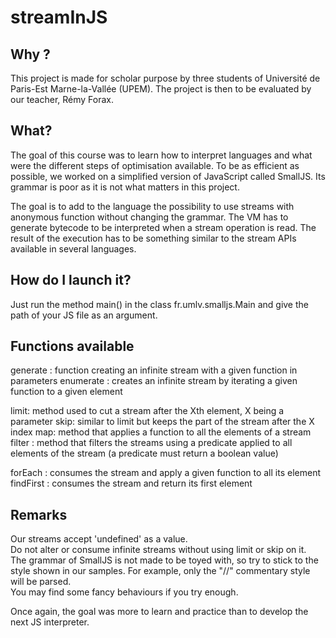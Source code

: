 # streamInJS

## Why ?
This project is made for scholar purpose by three students of Université de Paris-Est Marne-la-Vallée (UPEM).
The project is then to be evaluated by our teacher, Rémy Forax. 

## What?
The goal of this course was to learn how to interpret languages and what were the different steps of optimisation available.
To be as efficient as possible, we worked on a simplified version of JavaScript called SmallJS.
Its grammar is poor as it is not what matters in this project.

The goal is to add to the language the possibility to use streams with anonymous function without changing the grammar.
The VM has to generate bytecode to be interpreted when a stream operation is read.
The result of the execution has to be something similar to the stream APIs available in several languages.

## How do I launch it?

Just run the method main() in the class fr.umlv.smalljs.Main and give the path of your JS file as an argument.

## Functions available

generate : function creating an infinite stream with a given function in parameters
enumerate : creates an infinite stream by iterating a given function to a given element

limit: method used to cut a stream after the Xth element, X being a parameter
skip: similar to limit but keeps the part of the stream after the X index
map: method that applies a function to all the elements of a stream
filter : method that filters the streams using a predicate applied to all elements of the stream (a predicate must return a boolean value)

forEach : consumes the stream and apply a given function to all its element
findFirst : consumes the stream and return its first element

## Remarks

Our streams accept 'undefined' as a value.  
Do not alter or consume infinite streams without using limit or skip on it.  
The grammar of SmallJS is not made to be toyed with, so try to stick to the style shown in our samples. For example, only the "//" commentary style will be parsed.  
You may find some fancy behaviours if you try enough. 

Once again, the goal was more to learn and practice than to develop the next JS interpreter. 